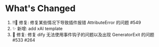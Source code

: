 # What's Changed

1. ‼️🐛 修复: 修复某些情况下导致插件报错 AttributeError 的问题 #549
2. ✨ 新增: add xAI template
3.  🐛 修复: 修复 dify 无法使用事件钩子的问题以及出现 GeneratorExit 的问题 #533 #264